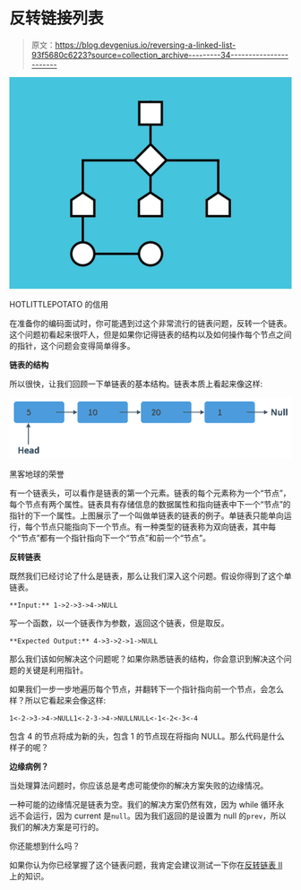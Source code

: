 # 反转链接列表

> 原文：<https://blog.devgenius.io/reversing-a-linked-list-93f5680c6223?source=collection_archive---------34----------------------->

![](img/a4b6540ed5b537afcae7951f38d7c038.png)

HOTLITTLEPOTATO 的信用

在准备你的编码面试时，你可能遇到过这个非常流行的链表问题，反转一个链表。这个问题初看起来很吓人，但是如果你记得链表的结构以及如何操作每个节点之间的指针，这个问题会变得简单得多。

**链表的结构**

所以很快，让我们回顾一下单链表的基本结构。链表本质上看起来像这样:

![](img/1d12b69f3d33779f93dfad8ed752141b.png)

黑客地球的荣誉

有一个链表头，可以看作是链表的第一个元素。链表的每个元素称为一个“节点”，每个节点有两个属性。链表具有存储信息的数据属性和指向链表中下一个“节点”的指针的下一个属性。上图展示了一个叫做单链表的链表的例子。单链表只能单向运行，每个节点只能指向下一个节点。有一种类型的链表称为双向链表，其中每个“节点”都有一个指针指向下一个“节点”和前一个“节点”。

**反转链表**

既然我们已经讨论了什么是链表，那么让我们深入这个问题。假设你得到了这个单链表。

```
**Input:** 1->2->3->4->NULL
```

写一个函数，以一个链表作为参数，返回这个链表，但是取反。

```
**Expected Output:** 4->3->2->1->NULL
```

那么我们该如何解决这个问题呢？如果你熟悉链表的结构，你会意识到解决这个问题的关键是利用指针。

如果我们一步一步地遍历每个节点，并翻转下一个指针指向前一个节点，会怎么样？所以它看起来会像这样:

```
1<-2->3->4->NULL1<-2-3->4->NULLNULL<-1<-2<-3<-4
```

包含 4 的节点将成为新的头，包含 1 的节点现在将指向 NULL。那么代码是什么样子的呢？

**边缘病例？**

当处理算法问题时，你应该总是考虑可能使你的解决方案失败的边缘情况。

一种可能的边缘情况是链表为空。我们的解决方案仍然有效，因为 while 循环永远不会运行，因为 current 是`null`。因为我们返回的是设置为 null 的`prev`，所以我们的解决方案是可行的。

你还能想到什么吗？

如果你认为你已经掌握了这个链表问题，我肯定会建议测试一下你在[反转链表 II](https://leetcode.com/problems/reverse-linked-list-ii/) 上的知识。